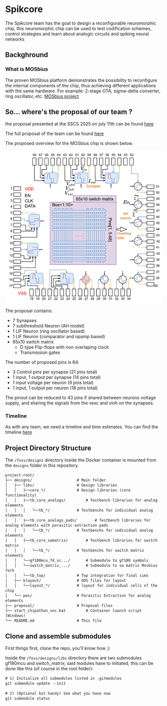 # Spikcore

The Spikcore team has the goal to design a reconfigurable neuromorphic chip, this neuromorphic chip can be used to test codification schemes, control strategies and learn about analogic circuits and spiking neural networks

## Backghround 
### What is MOSbius
The proven MOSbius platform demonstrates the possibility to reconfigure the internal components of the chip, thus achieving different applications with the same hardware. For example: 2-stage OTA, sigma-delta converter, ring oscillator, etc. [MOSbius project](https://mosbius.org/0_front_matter/intro.html)
## So... where's the proposal of our team ?

the proposal presented at the SSCS 2025 on july 11th can be found [here](https://github.com/RoyceRichmond/Mosbious_2025_spiking4all/blob/main/proposal/%5BChipathon%202025%205th%20Weekly%201_2%20-%20TC%20OSE%2011%20July%202025%5D.pdf)

The full proposal of the team can be found [here](https://github.com/RoyceRichmond/Mosbious_2025_spiking4all/blob/main/proposal/Chipathon%202025.pdf)

The proposed overview for the MOSbius chip is shown below.

![Mosbius Proposal](/proposal/mosbius_proposal.png)

The proposal contains:
- 7 Synapses
- 7 subthreshold Neuron (AH model)
- 1 LIF Neuron (ring oscillator based)
- 1 LIF Neuron (comparator and opamp based)
- 65x10 switch matrix
    - D type Flip-flops with non overlaping clock
    - Transmission gates

The number of proposed pins is 64:

- 3 Control pins per synapse (21 pins total)
- 1 input, 1 output per synapse (14 pins total)
- 1 input voltage per neuron (9 pins total)
- 1 input, 1 output per neuron (18 pins total)

The pinout can be reduced to 43 pins if shared between neurons voltage supply, and sharing the signals from the vexc and vinh on the synapses.
### Timeline

As with any team, we need a timeline and time estimates. You can find the timeline [here](https://docs.google.com/spreadsheets/d/1FUSe3ihenKiJLiLIJRhUeNDvfz49FAqhR9erRGoN5aA/edit?usp=sharing)

## Project Directory Structure

The `/foss/designs` directory inside the Docker container is mounted from the `designs` folder in this repository.

```
project-root/
├── designs/             		# Main folder
│   ├── libs/            		# Design libraries
│   │   ├──core_*/       		# Design libraries (core functionality)
│   │   ├──tb_core_analogs/    		# Testbench libraries for analog elements
│   │   │   └──tb_*/       		# Testbenchs for individual analog elements
│   │   ├──tb_core_analogs_pads/    	# Testbench libraries for analog elements with parasitic extraction pads
│   │   │   └──tb_*/       		# Testbenchs for individual analog elements
│   │   ├──tb_core_swmatrix/    	# Testbench libraries for switch matrix
│   │   │   └──tb_*/       		# Testbenchs for switch matrix elements
│   │   └──gf180mcu_fd_sc.../    	# Submodule to gf180 symbols
│   │   └──switch_matrix_.../    	# Submodule to sw matrix Mosbius fork
│   │   └──tb_top/    			# Top integration for final sims
│   ├── klayout/         		# GDS files for layout
│   │   └──layout_*/    		# layout for individual cells of the chip
│   └── pex/         			# Parasitic Extraction for analog elements
├── proposal/            		# Proposal files 
├── start_chipathon_vnc.bat     	# Container launch script (Windows)
└── README.md            		# This file
```

## Clone and assemble submodules
First things first, clone the repo, you'll know how ;)

Inside the `/foss/designs/libs` directory there are two submodules gf180mcu and switch_matrix; said modules have to initiated, this can be done like this (of course in the root folder):

```
# 1) Initialize all submodules listed in .gitmodules
git submodule update --init

# 2) (Optional but handy) See what you have now
git submodule status
```
<!--
## Project Directory Structure

The `/foss/designs` directory inside the Docker container is mounted from the `designs` folder in this repository.

```
project-root/
├── designs/              # Your design files (mounted in container as /foss/designs)
│   ├── libs/            # Design libraries
│   ├── simulations/     # Simulation results
│   └── setup_pdk.sh     # PDK setup script
├── start_vnc.sh         # Container launch script (Unix/Linux/Mac)
└── README.md            # This file
```

## Library Structure Conventions

The project follows specific naming conventions for organizing design libraries under `/designs/libs/`:

### Directory Structure
```
/designs/libs/
├── core_*/          # Design libraries (core functionality)
├── tb_*/            # Testbench libraries
└── ...
```

### Naming Conventions
- **`core_*`**: Design libraries containing your core circuit implementations
- **`tb_*`**: Testbench libraries containing simulation and verification setups

### File Organization
Within each library directory:
- Each cell should have its own subdirectory: `/designs/libs/library_name/cell_name/`
- Files within a cell directory should be prefixed with the cell name (e.g., `cell_name.sch`, `cell_name.sym`)
- **Exception**: Testbench directories (starting with `tb_`) are exempt from the file naming prefix requirement

### Validation
Use the provided sanity check script to validate your library structure:
```bash
cd designs/CI
./library_check.sh
```

This script verifies:
- Proper directory hierarchy (no files at inappropriate levels)
- Correct file naming conventions for design libraries
- Exempts testbench libraries from strict naming requirements


## Example Design: 5-Transistor Single Stage OTA

This project includes a reference design to demonstrate the library structure and design flow:

### Libraries
- **Design**: 5-Transistor Single Stage Operational Transconductance Amplifier (OTA)
- **Library Location**: `core_analog`
- **Testbench Location**: `tb_analog`


### Usage
1. **Design Files**: Navigate to `/designs/libs/core_analog/` to find the schematics and symbols of the OTA cell and parameterized unit transistor cells.
2. **Testbench**: Use the verification setups in `/designs/libs/tb_analog/` to simulate and characterize the design.
3. **Validation**: Run the library check to ensure proper file organization:
   ```bash
   cd designs/CI
   ./library_check.sh
   ```

This example demonstrates the proper use of the library naming conventions (`core_*` for design libraries, `tb_*` for testbenches) and serves as a starting point for developing your own analog circuits.
-->
